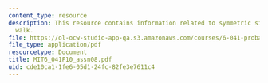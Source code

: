 ```yaml
---
content_type: resource
description: This resource contains information related to symmetric simple random
  walk.
file: https://ol-ocw-studio-app-qa.s3.amazonaws.com/courses/6-041-probabilistic-systems-analysis-and-applied-probability-fall-2010/cde10ca11fe605d124fc82fe3e7611c4_MIT6_041F10_assn08.pdf
file_type: application/pdf
resourcetype: Document
title: MIT6_041F10_assn08.pdf
uid: cde10ca1-1fe6-05d1-24fc-82fe3e7611c4
---
```

